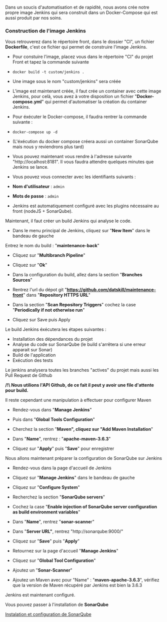 Dans un soucis d'automatisation et de rapidité, nous avons crée notre propre image Jenkins qui sera construit dans un Docker-Compose qui est aussi produit par nos soins.

### Construction de l'image Jenkins
Vous retrouverez dans le répertoire front, dans le dossier "CI", un fichier **Dockerfile**, c'est ce fichier qui permet de construire l'image Jenkins. 

- Pour constuire l'image, placez vous dans le répertoire "CI" du projet Front et tapez la commande suivante

- `docker build -t custom/jenkins .`

- Une image sous le nom "custom/jenkins" sera créée

- L'image est maintenant créée, il faut crée un container avec cette image Jenkins, pour celà, vous avez à votre disposition un fichier "**Docker-compose.yml**" qui permet d'automatiser la création du container Jenkins. 

- Pour éxécuter le Docker-compose, il faudra rentrer la commande suivante : 

- `docker-compose up -d`

- (L'éxécution du docker compose créera aussi un container SonarQube mais nous y reviendrons plus tard)

- Vous pouvez maintenant vous rendre à l'adresse suivante "http://localhost:8181". Il vous faudra attendre quelques minutes que Jenkins se lance. 

- Vous pouvez vous connecter avec les identifiants suivants : 

- **Nom d'utilisateur** : `admin` 

- **Mots de passe** : `admin`

- Jenkins est automatiquement configuré avec les plugins nécessaire au front (nodeJS + SonarQube). 

Maintenant, il faut créer un build Jenkins qui analyse le code. 

- Dans le menu principal de Jenkins, cliquez sur "**New Item**" dans le bandeau de gauche

Entrez le nom du build : "**maintenance-back**"

- Cliquez sur "**Multibranch Pipeline**"

- Cliquez sur "**Ok**"

- Dans la configuration du build, allez dans la section "**Branches Sources**"

- Rentrez l'url du dépot git "**https://github.com/datskill/maintenance-front**" dans "**Repository HTTPS URL**"

- Dans la section "**Scan Repository Triggers**"  cochez la case "**Periodically if not otherwise run**"

- Cliquez sur Save puis Apply

Le build Jenkins éxécutera les étapes suivantes : 

- Installation des dépendances du projet
- Analyse du code sur SonarQube (le build s'arrêtera si une erreur apparait sur Sonar)
- Build de l'application
- Exécution des tests

Le jenkins analysera toutes les branches "actives" du projet mais aussi les Pull Request de Github

**/!\ Nous utilions l'API Github, de ce fait il peut y avoir une file d'attente pour build.**

Il reste cependant une manipulation à effectuer pour configurer Maven

- Rendez-vous dans "**Manage Jenkins**"

- Puis dans "**Global Tools Configuration**"

- Cherchez la section "**Maven", cliquez sur "Add Maven Installation**"

- Dans "**Name**", rentrez : "**apache-maven-3.6.3**"

- Cliquez sur "**Apply**" puis "**Save**" pour enregistrer


Nous allons maintenant préparer la configuration de SonarQube sur Jenkins

- Rendez-vous dans la page d'accueil de Jenkins

- Cliquez sur "**Manage Jenkins**" dans le bandeau de gauche

- Cliquez sur "**Configure System**"

- Recherchez la section "**SonarQube servers**"

- Cochez la case "**Enable injection of SonarQube server configuration as build environment variables**"

- Dans "**Name**", rentrez "**sonar-scanne**r"

- Dans "**Server URL"**, rentrez "http://sonarqube:9000/"

- Cliquez sur "**Save**" puis "**Apply**"

- Retournez sur la page d'accueil "**Manage Jenkins**"

- Cliquez sur "**Global Tool Configuration**"

- Ajoutez un "**Sonar-Scanner**"

- Ajoutez un Maven avec pour "Name" : "**maven-apache-3.6.3**", vérifiez que la version de Maven récupéré par Jenkins est bien la 3.6.3

Jenkins est maintenant configuré. 

Vous pouvez passer à l'installation de **SonarQube**

[Instalation et configuration de SonarQube](./conf-sonar.md)
